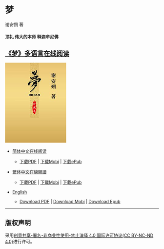 # 梦

谢安朔  著

#### 顶礼  伟大的本师  释迦牟尼佛


[《梦》多语言在线阅读](https://xieanshuo.gitbooks.io/dream)
---
![](./assets/cover_small.jpg)


* [简体中文在线阅读](https://xieanshuo.gitbooks.io/dream/zh/)
  * [下载PDF](https://www.gitbook.com/download/pdf/book/xieanshuo/dream?lang=zh) |   [下载Mobi](https://www.gitbook.com/download/mobi/book/xieanshuo/dream?lang=zh) |   [下载ePub](https://www.gitbook.com/download/epub/book/xieanshuo/dream?lang=zh)
  

* [繁体中文在線閱讀](https://xieanshuo.gitbooks.io/dream/tw)
  * [下載PDF](https://www.gitbook.com/download/pdf/book/xieanshuo/dream?lang=tw) |   [下載Mobi](https://www.gitbook.com/download/mobi/book/xieanshuo/dream?lang=tw) |   [下載ePub](https://www.gitbook.com/download/epub/book/xieanshuo/dream?lang=tw)


* [English](https://xieanshuo.gitbooks.io/dream/en)
  * [Download PDF](https://www.gitbook.com/download/pdf/book/xieanshuo/dream?lang=en) |   [Download Mobi](https://www.gitbook.com/download/mobi/book/xieanshuo/dream?lang=en) |    [Download Epub](https://www.gitbook.com/download/epub/book/xieanshuo/dream?lang=en)

---

## 版权声明

采用[创意共享-署名-非商业性使用-禁止演绎 4.0 国际许可协议\(CC BY-NC-ND 4.0\)](https://creativecommons.org/licenses/by-nc-nd/4.0/deed.zh)进行许可。

